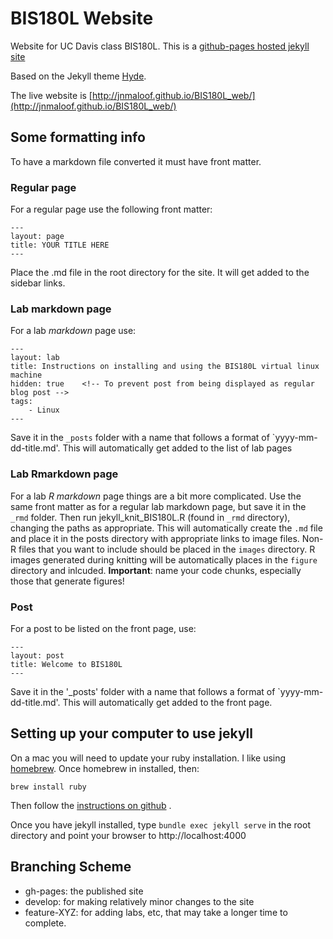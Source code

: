 # BIS180L Website

Website for UC Davis class BIS180L.  This is a [github-pages hosted jekyll site](https://help.github.com/articles/using-jekyll-as-a-static-site-generator-with-github-pages/)

Based on the Jekyll theme [Hyde](http://hyde.getpoole.com/).

The live website is [http://jnmaloof.github.io/BIS180L_web/](http://jnmaloof.github.io/BIS180L_web/)

## Some formatting info

To have a markdown file converted it must have front matter.

### Regular page

For a regular page use the following front matter:

    ---
    layout: page
    title: YOUR TITLE HERE
    ---

Place the .md file in the root directory for the site.  It will get added to the sidebar links.

### Lab markdown page

For a lab _markdown_ page use:

    ---
    layout: lab
    title: Instructions on installing and using the BIS180L virtual linux machine
    hidden: true    <!-- To prevent post from being displayed as regular blog post -->
    tags:
        - Linux
    ---

Save it in the `_posts` folder with a name that follows a format of `yyyy-mm-dd-title.md'.  This will automatically get added to the list of lab pages

### Lab Rmarkdown page

For a lab _*R* markdown_ page things are a bit more complicated.  Use the same front matter as for a regular lab markdown page, but save it in the `_rmd` folder.  Then run jekyll_knit_BIS180L.R (found in `_rmd` directory), changing the paths as appropriate.  This will automatically create the `.md` file and place it in the posts directory with appropriate links to image files.  Non-R files that you want to include should be placed in the `images` directory.  R images generated during knitting will be automatically places in the `figure` directory and inlcuded.  __Important__: name your code chunks, especially those that generate figures!

### Post

For a post to be listed on the front page, use:

    ---
    layout: post
    title: Welcome to BIS180L
    ---

Save it in the '_posts' folder with a name that follows a format of `yyyy-mm-dd-title.md'.  This will automatically get added to the front page.

## Setting up your computer to use jekyll

On a mac you will need to update your ruby installation.  I like using [homebrew](https://brew.sh/).  Once homebrew in installed, then:

    brew install ruby

Then follow the [instructions on github](https://help.github.com/articles/setting-up-your-github-pages-site-locally-with-jekyll/) .  

Once you have jekyll installed, type `bundle exec jekyll serve` in the root directory and point your browser to http://localhost:4000

## Branching Scheme

* gh-pages: the published site
* develop: for making relatively minor changes to the site
* feature-XYZ: for adding labs, etc, that may take a longer time to complete.

